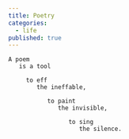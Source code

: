 ```yaml
---
title: Poetry
categories:
  - life
published: true
---
```


    A poem
       is a tool

         to eff
            the ineffable,

               to paint
                  the invisible,

                     to sing
                        the silence.
